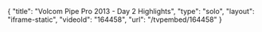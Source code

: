 {
    "title": "Volcom Pipe Pro 2013 - Day 2 Highlights",
    "type": "solo",
    "layout": "iframe-static",
    "videoId": "164458",
    "url": "\/tvpembed\/164458"
}